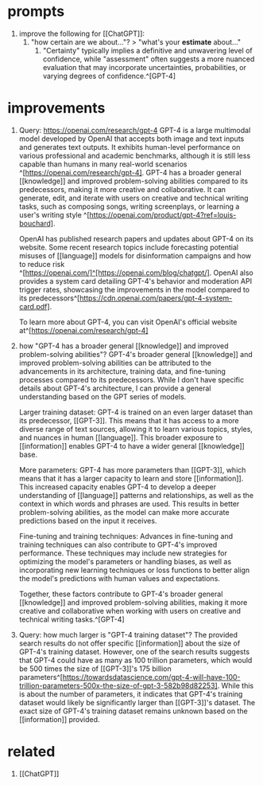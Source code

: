 # prompts
1. improve the following for [[ChatGPT]]:
	1. "how certain are we about..."? > "what's your **estimate** about..."
		1. "Certainty" typically implies a definitive and unwavering level of confidence, while "assessment" often suggests a more nuanced evaluation that may incorporate uncertainties, probabilities, or varying degrees of confidence.^[GPT-4]

# improvements
1. Query: https://openai.com/research/gpt-4
   GPT-4 is a large multimodal model developed by OpenAI that accepts both image and text inputs and generates text outputs. It exhibits human-level performance on various professional and academic benchmarks, although it is still less capable than humans in many real-world scenarios ^[https://openai.com/research/gpt-4]. GPT-4 has a broader general [[knowledge]] and improved problem-solving abilities compared to its predecessors, making it more creative and collaborative. It can generate, edit, and iterate with users on creative and technical writing tasks, such as composing songs, writing screenplays, or learning a user's writing style ^[https://openai.com/product/gpt-4?ref=louis-bouchard].
   
   OpenAI has published research papers and updates about GPT-4 on its website. Some recent research topics include forecasting potential misuses of [[language]] models for disinformation campaigns and how to reduce risk ^[https://openai.com/]^[https://openai.com/blog/chatgpt/]. OpenAI also provides a system card detailing GPT-4's behavior and moderation API trigger rates, showcasing the improvements in the model compared to its predecessors^[https://cdn.openai.com/papers/gpt-4-system-card.pdf].
   
   To learn more about GPT-4, you can visit OpenAI's official website at^[https://openai.com/research/gpt-4]
2. how "GPT-4 has a broader general [[knowledge]] and improved problem-solving abilities"?
   GPT-4's broader general [[knowledge]] and improved problem-solving abilities can be attributed to the advancements in its architecture, training data, and fine-tuning processes compared to its predecessors. While I don't have specific details about GPT-4's architecture, I can provide a general understanding based on the GPT series of models.
   
   Larger training dataset: GPT-4 is trained on an even larger dataset than its predecessor, [[GPT-3]]. This means that it has access to a more diverse range of text sources, allowing it to learn various topics, styles, and nuances in human [[language]]. This broader exposure to [[information]] enables GPT-4 to have a wider general [[knowledge]] base.
   
   More parameters: GPT-4 has more parameters than [[GPT-3]], which means that it has a larger capacity to learn and store [[information]]. This increased capacity enables GPT-4 to develop a deeper understanding of [[language]] patterns and relationships, as well as the context in which words and phrases are used. This results in better problem-solving abilities, as the model can make more accurate predictions based on the input it receives.
   
   Fine-tuning and training techniques: Advances in fine-tuning and training techniques can also contribute to GPT-4's improved performance. These techniques may include new strategies for optimizing the model's parameters or handling biases, as well as incorporating new learning techniques or loss functions to better align the model's predictions with human values and expectations.
   
   Together, these factors contribute to GPT-4's broader general [[knowledge]] and improved problem-solving abilities, making it more creative and collaborative when working with users on creative and technical writing tasks.^[GPT-4]
3. Query: how much larger is "GPT-4 training dataset"?
   The provided search results do not offer specific [[information]] about the size of GPT-4's training dataset. However, one of the search results suggests that GPT-4 could have as many as 100 trillion parameters, which would be 500 times the size of [[GPT-3]]'s 175 billion parameters^[https://towardsdatascience.com/gpt-4-will-have-100-trillion-parameters-500x-the-size-of-gpt-3-582b98d82253]. While this is about the number of parameters, it indicates that GPT-4's training dataset would likely be significantly larger than [[GPT-3]]'s dataset. The exact size of GPT-4's training dataset remains unknown based on the [[information]] provided.

# related
1. [[ChatGPT]]
